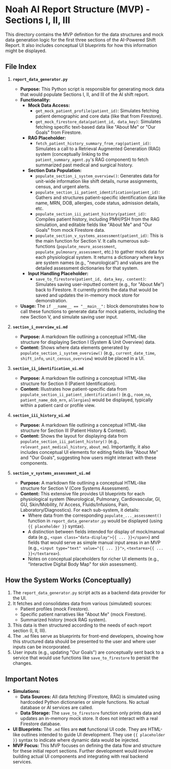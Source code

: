# Noah AI Report Structure (MVP) - Sections I, II, III

This directory contains the MVP definition for the data structures and mock data generation logic for the first three sections of the AI-Powered Shift Report. It also includes conceptual UI blueprints for how this information might be displayed.

## File Index

1.  **`report_data_generator.py`**
    *   **Purpose:** This Python script is responsible for generating mock data that would populate Sections I, II, and III of the AI shift report.
    *   **Functionality:**
        *   **Mock Data Access:**
            *   `get_mock_patient_profile(patient_id)`: Simulates fetching patient demographic and core data (like that from Firestore).
            *   `get_mock_firestore_data(patient_id, data_key)`: Simulates fetching specific text-based data like "About Me" or "Our Goals" from Firestore.
        *   **RAG Placeholder:**
            *   `fetch_patient_history_summary_from_rag(patient_id)`: Simulates a call to a Retrieval Augmented Generation (RAG) system (conceptually linking to the `patient_summary_agent.py`'s RAG component) to fetch summarized past medical and surgical history.
        *   **Section Data Population:**
            *   `populate_section_i_system_overview()`: Generates data for unit-wide information like shift details, nurse assignments, census, and urgent alerts.
            *   `populate_section_ii_patient_identification(patient_id)`: Gathers and structures patient-specific identification data like name, MRN, DOB, allergies, code status, admission details, etc.
            *   `populate_section_iii_patient_history(patient_id)`: Compiles patient history, including PMH/PSH from the RAG simulation, and editable fields like "About Me" and "Our Goals" from mock Firestore data.
            *   `populate_section_v_systems_assessment(patient_id)`: This is the main function for Section V. It calls numerous sub-functions (`populate_neuro_assessment`, `populate_pulmonary_assessment`, etc.) to gather mock data for each physiological system. It returns a dictionary where keys are system names (e.g., "neurological") and values are the detailed assessment dictionaries for that system.
        *   **Input Handling Placeholder:**
            *   `save_to_firestore(patient_id, data_key, content)`: Simulates saving user-inputted content (e.g., for "About Me") back to Firestore. It currently prints the data that would be saved and updates the in-memory mock store for demonstration.
    *   **Usage:** The `if __name__ == "__main__":` block demonstrates how to call these functions to generate data for mock patients, including the new Section V, and simulate saving user input.

2.  **`section_i_overview_ui.md`**
    *   **Purpose:** A markdown file outlining a conceptual HTML-like structure for displaying Section I (System & Unit Overview) data.
    *   **Content:** Shows where data elements generated by `populate_section_i_system_overview()` (e.g., `current_date_time`, `shift_info`, `unit_census_overview`) would be placed in a UI.

3.  **`section_ii_identification_ui.md`**
    *   **Purpose:** A markdown file outlining a conceptual HTML-like structure for Section II (Patient Identification).
    *   **Content:** Illustrates how patient-specific data from `populate_section_ii_patient_identification()` (e.g., `room_no`, `patient_name_dob_mrn`, `allergies`) would be displayed, typically within a patient card or profile view.

4.  **`section_iii_history_ui.md`**
    *   **Purpose:** A markdown file outlining a conceptual HTML-like structure for Section III (Patient History & Context).
    *   **Content:** Shows the layout for displaying data from `populate_section_iii_patient_history()` (e.g., `relevant_past_medical_history`, `about_me`). Importantly, it also includes conceptual UI elements for editing fields like "About Me" and "Our Goals", suggesting how users might interact with these components.

5.  **`section_v_systems_assessment_ui.md`**
    *   **Purpose:** A markdown file outlining a conceptual HTML-like structure for Section V (Core Systems Assessment).
    *   **Content:** This extensive file provides UI blueprints for each physiological system (Neurological, Pulmonary, Cardiovascular, GI, GU, Skin/Mobility, IV Access, Fluids/Infusions, Pain, Laboratory/Diagnostics). For each sub-system, it details:
        *   Where data from the corresponding `populate_..._assessment()` function in `report_data_generator.py` would be displayed (using `{{ placeholder }}` syntax).
        *   A distinction between fields intended for display of mock/manual data (e.g., `<span class="data-display">{{ ... }}</span>`) and fields that would serve as simple manual input areas in an MVP (e.g., `<input type="text" value="{{ ... }}">`, `<textarea>{{ ... }}</textarea>`).
        *   Notes on conceptual placeholders for richer UI elements (e.g., "Interactive Digital Body Map" for skin assessment).

## How the System Works (Conceptually)

1.  The `report_data_generator.py` script acts as a backend data provider for the UI.
2.  It fetches and consolidates data from various (simulated) sources:
    *   Patient profiles (mock Firestore).
    *   Specific patient narratives like "About Me" (mock Firestore).
    *   Summarized history (mock RAG system).
3.  This data is then structured according to the needs of each report section (I, II, III).
4.  The `.md` files serve as blueprints for front-end developers, showing how this structured data should be presented to the user and where user inputs can be incorporated.
5.  User inputs (e.g., updating "Our Goals") are conceptually sent back to a service that would use functions like `save_to_firestore` to persist the changes.

## Important Notes

*   **Simulations:**
    *   **Data Sources:** All data fetching (Firestore, RAG) is simulated using hardcoded Python dictionaries or simple functions. No actual database or AI services are called.
    *   **Data Storage:** The `save_to_firestore` function only prints data and updates an in-memory mock store. It does not interact with a real Firestore database.
*   **UI Blueprints:** The `.md` files are **not** functional UI code. They are HTML-like outlines intended to guide UI development. They use `{{ placeholder }}` syntax to indicate where dynamic data would be injected.
*   **MVP Focus:** This MVP focuses on defining the data flow and structure for these initial report sections. Further development would involve building actual UI components and integrating with real backend services.

